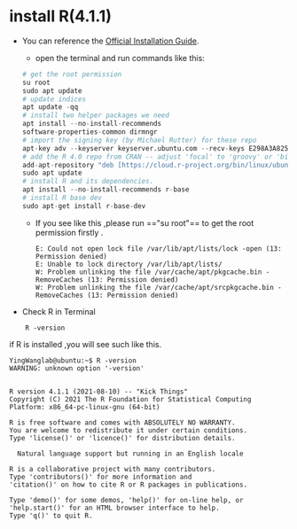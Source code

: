 
# install R(4.1.1)
 
- You can reference  the [Official Installation Guide](https://cran.r-project.org/bin/linux/ubuntu/).
	- open the terminal  and run commands like this:

	```r
	# get the root permission
	su root 
	sudo apt update
	# update indices
	apt update -qq
	# install two helper packages we need
	apt install --no-install-recommends
	software-properties-common dirmngr
	# import the signing key (by Michael Rutter) for these repo
	apt-key adv --keyserver keyserver.ubuntu.com --recv-keys E298A3A825C0D65DFD57CBB651716619E084DAB9
	# add the R 4.0 repo from CRAN -- adjust 'focal' to 'groovy' or 'bionic' as needed
	add-apt-repository "deb [https://cloud.r-project.org/bin/linux/ubuntu](https://cloud.r-project.org/bin/linux/ubuntu) $(lsb_release -cs)-cran40/"
	sudo apt update
	# install R and its dependencies.
	apt install --no-install-recommends r-base
	# install R base dev
	sudo apt-get install r-base-dev
	```
	- If you see like this ,please run =="su root"== to get the root permission firstly .
		```shell
		E: Could not open lock file /var/lib/apt/lists/lock -open (13: Permission denied)
		E: Unable to lock directory /var/lib/apt/lists/
		W: Problem unlinking the file /var/cache/apt/pkgcache.bin - RemoveCaches (13: Permission denied)
		W: Problem unlinking the file /var/cache/apt/srcpkgcache.bin - RemoveCaches (13: Permission denied)
		```
- Check R in Terminal
```shell
	R -version
```
if  R is installed ,you will see such like this.
```
YingWanglab@ubuntu:~$ R -version
WARNING: unknown option '-version'


R version 4.1.1 (2021-08-10) -- "Kick Things"
Copyright (C) 2021 The R Foundation for Statistical Computing
Platform: x86_64-pc-linux-gnu (64-bit)

R is free software and comes with ABSOLUTELY NO WARRANTY.
You are welcome to redistribute it under certain conditions.
Type 'license()' or 'licence()' for distribution details.

  Natural language support but running in an English locale

R is a collaborative project with many contributors.
Type 'contributors()' for more information and
'citation()' on how to cite R or R packages in publications.

Type 'demo()' for some demos, 'help()' for on-line help, or
'help.start()' for an HTML browser interface to help.
Type 'q()' to quit R.

```

		
